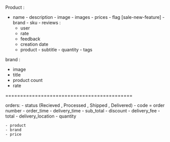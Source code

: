 Product :
   - name 
    - description
    - image
    - images
    - prices
    - flag [sale-new-feature]
    - brand
    - sku
    - reviews :
        - user
        - rate
        - feedback
        - creation date
        - product
    - subtitle
    - quantity
    - tags


brand :
- image
- title
- product count
- rate 


===========================================

orders:
    - status (Recieved , Processed , Shipped , Delivered)
    - code = order number
    - order_time 
    - delivery_time
    - sub_total
    - discount
    - delivery_fee
    - total
    - delivery_location
    - quantity

    - product
    - brand
    - price